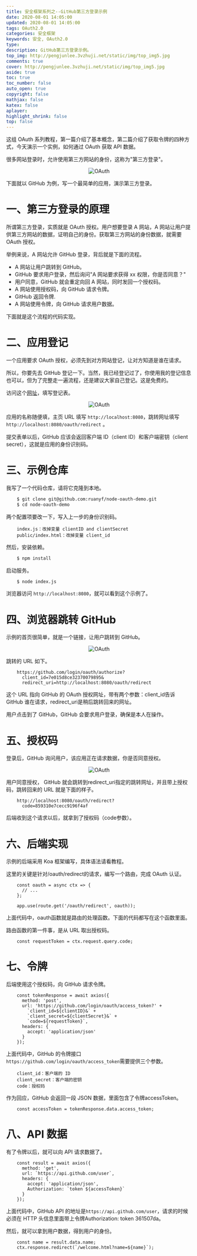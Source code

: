 ```yaml
---
title: 安全框架系列之--GitHub第三方登录示例
date: 2020-08-01 14:05:00
updated: 2020-08-01 14:05:00
tags: OAuth2.0
categories: 安全框架
keywords: 安全, OAuth2.0
type: 
description: GitHub第三方登录示例。
top_img: http://pengjunlee.3vzhuji.net/static/img/top_img5.jpg
comments: true
cover: http://pengjunlee.3vzhuji.net/static/img/top_img5.jpg
aside: true
toc: true
toc_number: false
auto_open: true
copyright: false
mathjax: false
katex: false
aplayer:
highlight_shrink: false
top: false
---
```

这组 OAuth 系列教程，第一篇介绍了基本概念，第二篇介绍了获取令牌的四种方式，今天演示一个实例，如何通过 OAuth 获取 API 数据。

很多网站登录时，允许使用第三方网站的身份，这称为"第三方登录"。

<div align=center>

![OAuth](http://pengjunlee.3vzhuji.net/static/security/39.jpg "OAuth示意图")
<div align=left>

下面就以 GitHub 为例，写一个最简单的应用，演示第三方登录。

# 一、第三方登录的原理
所谓第三方登录，实质就是 OAuth 授权。用户想要登录 A 网站，A 网站让用户提供第三方网站的数据，证明自己的身份。获取第三方网站的身份数据，就需要 OAuth 授权。

举例来说，A 网站允许 GitHub 登录，背后就是下面的流程。

- A 网站让用户跳转到 GitHub。
- GitHub 要求用户登录，然后询问"A 网站要求获得 xx 权限，你是否同意？"
- 用户同意，GitHub 就会重定向回 A 网站，同时发回一个授权码。
- A 网站使用授权码，向 GitHub 请求令牌。
- GitHub 返回令牌.
- A 网站使用令牌，向 GitHub 请求用户数据。

下面就是这个流程的代码实现。

# 二、应用登记
一个应用要求 OAuth 授权，必须先到对方网站登记，让对方知道是谁在请求。

所以，你要先去 GitHub 登记一下。当然，我已经登记过了，你使用我的登记信息也可以，但为了完整走一遍流程，还是建议大家自己登记。这是免费的。

访问这个[网址](https://github.com/settings/applications/new "github")，填写登记表。

<div align=center>

![OAuth](http://pengjunlee.3vzhuji.net/static/security/40.jpg "OAuth示意图")
<div align=left>

应用的名称随便填，主页 URL 填写 `http://localhost:8080`，跳转网址填写 `http://localhost:8080/oauth/redirect` 。

提交表单以后，GitHub 应该会返回客户端 ID（client ID）和客户端密钥（client secret），这就是应用的身份识别码。

# 三、示例仓库
我写了一个代码仓库，请将它克隆到本地。
```Bash
	$ git clone git@github.com:ruanyf/node-oauth-demo.git
	$ cd node-oauth-demo
```
两个配置项要改一下，写入上一步的身份识别码。
```
	index.js：改掉变量 clientID and clientSecret
	public/index.html：改掉变量 client_id
```
然后，安装依赖。
```Bash
	$ npm install
```
启动服务。
```Bash
	$ node index.js
```
浏览器访问 `http://localhost:8080`，就可以看到这个示例了。

# 四、浏览器跳转 GitHub
示例的首页很简单，就是一个链接，让用户跳转到 GitHub。

<div align=center>

![OAuth](http://pengjunlee.3vzhuji.net/static/security/41.jpg "OAuth示意图")
<div align=left>

跳转的 URL 如下。
```
	https://github.com/login/oauth/authorize?
	  client_id=7e015d8ce32370079895&
	  redirect_uri=http://localhost:8080/oauth/redirect
```
这个 URL 指向 GitHub 的 OAuth 授权网址，带有两个参数：client_id告诉 GitHub 谁在请求，redirect_uri是稍后跳转回来的网址。

用户点击到了 GitHub，GitHub 会要求用户登录，确保是本人在操作。

# 五、授权码
登录后，GitHub 询问用户，该应用正在请求数据，你是否同意授权。

<div align=center>

![OAuth](http://pengjunlee.3vzhuji.net/static/security/42.png "OAuth示意图")
<div align=left>

用户同意授权， GitHub 就会跳转到redirect_uri指定的跳转网址，并且带上授权码，跳转回来的 URL 就是下面的样子。
```
	http://localhost:8080/oauth/redirect?
	  code=859310e7cecc9196f4af
```
后端收到这个请求以后，就拿到了授权码（code参数）。

# 六、后端实现
示例的后端采用 Koa 框架编写，具体语法请看教程。

这里的关键是针对/oauth/redirect的请求，编写一个路由，完成 OAuth 认证。
```Js
	const oauth = async ctx => {
	  // ...
	};
	 
	app.use(route.get('/oauth/redirect', oauth));
```
上面代码中，oauth函数就是路由的处理函数。下面的代码都写在这个函数里面。

路由函数的第一件事，是从 URL 取出授权码。
```Js
	const requestToken = ctx.request.query.code;
```
# 七、令牌
后端使用这个授权码，向 GitHub 请求令牌。
```Js
	const tokenResponse = await axios({
	  method: 'post',
	  url: 'https://github.com/login/oauth/access_token?' +
	    `client_id=${clientID}&` +
	    `client_secret=${clientSecret}&` +
	    `code=${requestToken}`,
	  headers: {
	    accept: 'application/json'
	  }
	});
```
上面代码中，GitHub 的令牌接口`https://github.com/login/oauth/access_token`需要提供三个参数。
```
	client_id：客户端的 ID
	client_secret：客户端的密钥
	code：授权码
```
作为回应，GitHub 会返回一段 JSON 数据，里面包含了令牌accessToken。
```Js
	const accessToken = tokenResponse.data.access_token;
```
# 八、API 数据
有了令牌以后，就可以向 API 请求数据了。
```Js
	const result = await axios({
	  method: 'get',
	  url: `https://api.github.com/user`,
	  headers: {
	    accept: 'application/json',
	    Authorization: `token ${accessToken}`
	  }
	});
```
上面代码中，GitHub API 的地址是`https://api.github.com/user`，请求的时候必须在 HTTP 头信息里面带上令牌Authorization: token 361507da。

然后，就可以拿到用户数据，得到用户的身份。
```Js
	const name = result.data.name;
	ctx.response.redirect(`/welcome.html?name=${name}`);
```